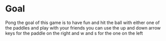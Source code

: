 # Goal
Pong
the goal of this game is to have fun and hit the ball with either one of the paddles and play with your friends you can use
the up and down arrow keys for the paddle on the right and w and s for the one on the left
